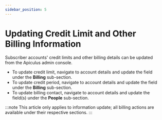```yaml
---
sidebar_position: 5
---
```

# Updating Credit Limit and Other Billing Information

Subscriber accounts' credit limits and other billing details can be updated from the Apiculus admin console.

- To update credit limit, navigate to account details and update the field under the **Billing** sub-section.
- To update credit period, navigate to account details and update the field under the **Billing** sub-section.
- To update billing contact, navigate to account details and update the field(s) under the **People** sub-section.

:::note
This article only applies to information update; all billing actions are available under their respective sections.
:::
